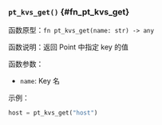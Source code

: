 ### `pt_kvs_get()` {#fn_pt_kvs_get}

函数原型：`fn pt_kvs_get(name: str) -> any`

函数说明：返回 Point 中指定 key 的值

函数参数：

- `name`: Key 名

示例：

```python
host = pt_kvs_get("host")
```
